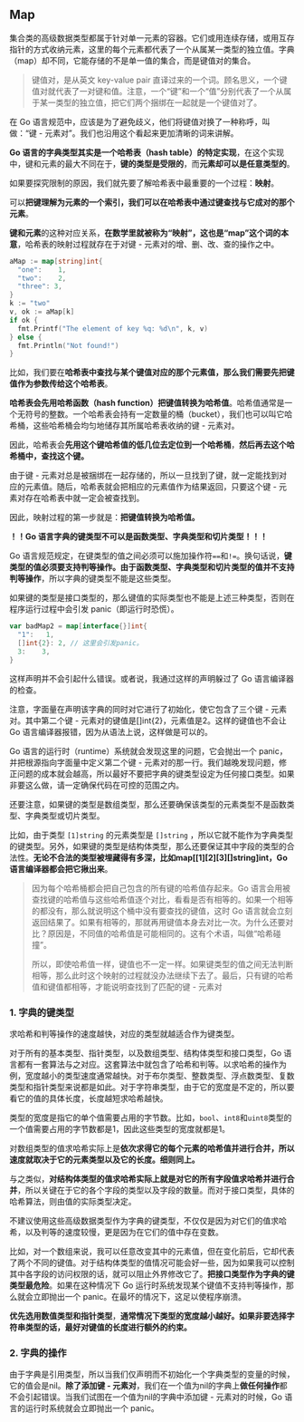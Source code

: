 ## Map

集合类的高级数据类型都属于针对单一元素的容器。它们或用连续存储，或用互存指针的方式收纳元素，这里的每个元素都代表了一个从属某一类型的独立值。字典（map）却不同，它能存储的不是单一值的集合，而是键值对的集合。

> 键值对，是从英文 key-value pair 直译过来的一个词。顾名思义，一个键值对就代表了一对键和值。注意，一个“键”和一个“值”分别代表了一个从属于某一类型的独立值，把它们两个捆绑在一起就是一个键值对了。

在 Go 语言规范中，应该是为了避免歧义，他们将键值对换了一种称呼，叫做：“键 - 元素对”。我们也沿用这个看起来更加清晰的词来讲解。

**Go 语言的字典类型其实是一个哈希表（hash table）的特定实现**，在这个实现中，键和元素的最大不同在于，**键的类型是受限的**，而**元素却可以是任意类型的**。

如果要探究限制的原因，我们就先要了解哈希表中最重要的一个过程：**映射**。

可以**把键理解为元素的一个索引，我们可以在哈希表中通过键查找与它成对的那个元素**。

**键和元素**的这种对应关系，**在数学里就被称为“映射”，这也是“map”这个词的本意**，哈希表的映射过程就存在于对键 - 元素对的增、删、改、查的操作之中。

```go
aMap := map[string]int{
  "one":    1,
  "two":    2,
  "three": 3,
}
k := "two"
v, ok := aMap[k]
if ok {
  fmt.Printf("The element of key %q: %d\n", k, v)
} else {
  fmt.Println("Not found!")
}
```

比如，我们要在**哈希表中查找与某个键值对应的那个元素值，那么我们需要先把键值作为参数传给这个哈希表**。

**哈希表会先用哈希函数（hash function）把键值转换为哈希值**。哈希值通常是一个无符号的整数。一个哈希表会持有一定数量的桶（bucket），我们也可以叫它哈希桶，这些哈希桶会均匀地储存其所属哈希表收纳的键 - 元素对。

因此，哈希表会**先用这个键哈希值的低几位去定位到一个哈希桶**，**然后再去这个哈希桶中，查找这个键。**

由于键 - 元素对总是被捆绑在一起存储的，所以一旦找到了键，就一定能找到对应的元素值。随后，哈希表就会把相应的元素值作为结果返回，只要这个键 - 元素对存在哈希表中就一定会被查找到。

因此，映射过程的第一步就是：**把键值转换为哈希值。**

**！！Go 语言字典的键类型不可以是函数类型、字典类型和切片类型！！！**

Go 语言规范规定，在键类型的值之间必须可以施加操作符`==`和`!=`。换句话说，**键类型的值必须要支持判等操作。**由于**函数类型、字典类型和切片类型的值并不支持判等操作**，所以字典的键类型不能是这些类型。

如果键的类型是接口类型的，那么键值的实际类型也不能是上述三种类型，否则在程序运行过程中会引发 panic（即运行时恐慌）。

```go
var badMap2 = map[interface{}]int{
  "1":   1,
  []int{2}: 2, // 这里会引发panic。
  3:    3,
}
```

这样声明并不会引起什么错误。或者说，我通过这样的声明躲过了 Go 语言编译器的检查。

注意，字面量在声明该字典的同时对它进行了初始化，使它包含了三个键 - 元素对。其中第二个键 - 元素对的键值是[]int{2}，元素值是2。这样的键值也不会让 Go 语言编译器报错，因为从语法上说，这样做是可以的。

Go 语言的运行时（runtime）系统就会发现这里的问题，它会抛出一个 panic，并把根源指向字面量中定义第二个键 - 元素对的那一行。我们越晚发现问题，修正问题的成本就会越高，所以最好不要把字典的键类型设定为任何接口类型。如果非要这么做，请一定确保代码在可控的范围之内。

还要注意，如果键的类型是数组类型，那么还要确保该类型的元素类型不是函数类型、字典类型或切片类型。

比如，由于类型 `[1]string` 的元素类型是 `[]string` ，所以它就不能作为字典类型的键类型。另外，如果键的类型是结构体类型，那么还要保证其中字段的类型的合法性。**无论不合法的类型被埋藏得有多深，比如map[\[1]\[2]\[3][]string]int，Go 语言编译器都会把它揪出来**。

> 因为每个哈希桶都会把自己包含的所有键的哈希值存起来。Go 语言会用被查找键的哈希值与这些哈希值逐个对比，看看是否有相等的。如果一个相等的都没有，那么就说明这个桶中没有要查找的键值，这时 Go 语言就会立刻返回结果了。如果有相等的，那就再用键值本身去对比一次。为什么还要对比？原因是，不同值的哈希值是可能相同的。这有个术语，叫做“哈希碰撞”。
>
> 所以，即使哈希值一样，键值也不一定一样。如果键类型的值之间无法判断相等，那么此时这个映射的过程就没办法继续下去了。最后，只有键的哈希值和键值都相等，才能说明查找到了匹配的键 - 元素对

### 1. 字典的键类型

求哈希和判等操作的速度越快，对应的类型就越适合作为键类型。

对于所有的基本类型、指针类型，以及数组类型、结构体类型和接口类型，Go 语言都有一套算法与之对应。这套算法中就包含了哈希和判等。以求哈希的操作为例，宽度越小的类型速度通常越快。对于布尔类型、整数类型、浮点数类型、复数类型和指针类型来说都是如此。对于字符串类型，由于它的宽度是不定的，所以要看它的值的具体长度，长度越短求哈希越快。

类型的宽度是指它的单个值需要占用的字节数。比如，`bool`、`int8`和`uint8`类型的一个值需要占用的字节数都是1，因此这些类型的宽度就都是1。

对数组类型的值求哈希实际上是**依次求得它的每个元素的哈希值并进行合并，所以速度就取决于它的元素类型以及它的长度。细则同上。**

与之类似，**对结构体类型的值求哈希实际上就是对它的所有字段值求哈希并进行合并**，所以关键在于它的各个字段的类型以及字段的数量。而对于接口类型，具体的哈希算法，则由值的实际类型决定。

不建议使用这些高级数据类型作为字典的键类型，不仅仅是因为对它们的值求哈希，以及判等的速度较慢，更是因为在它们的值中存在变数。

比如，对一个数组来说，我可以任意改变其中的元素值，但在变化前后，它却代表了两个不同的键值。对于结构体类型的值情况可能会好一些，因为如果我可以控制其中各字段的访问权限的话，就可以阻止外界修改它了。**把接口类型作为字典的键类型最危险**。如果在这种情况下 Go 运行时系统发现某个键值不支持判等操作，那么就会立即抛出一个 panic。在最坏的情况下，这足以使程序崩溃。

**优先选用数值类型和指针类型**，**通常情况下类型的宽度越小越好。如果非要选择字符串类型的话，最好对键值的长度进行额外的约束。**

### 2. 字典的操作

由于字典是引用类型，所以当我们仅声明而不初始化一个字典类型的变量的时候，它的值会是nil。**除了添加键 - 元素对**，我们在一个值为nil的字典上**做任何操作**都不会引起错误。当我们试图在一个值为nil的字典中添加键 - 元素对的时候，Go 语言的运行时系统就会立即抛出一个 panic。
